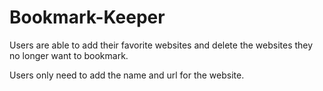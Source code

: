 # Bookmark-Keeper

Users are able to add their favorite websites and delete the websites they no longer want to bookmark. 

Users only need to add the name and url for the website. 